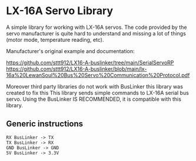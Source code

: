 # LX-16A Servo Library

A simple library for working with LX-16A servos. The code provided by the servo manufacturer is quite hard to understand and missing a lot of things (motor mode, temperature reading, etc).

Manufacturer's original example and documentation:

https://github.com/sttt912/LX16-A-buslinker/tree/main/SerialServoRP
https://github.com/sttt912/LX16-A-buslinker/blob/main/lx-16a%20LewanSoul%20Bus%20Servo%20Communication%20Protocol.pdf

Moreover third party libraries do not work with BusLinker this library was created to fix this This library sends simple commands to LX-16A serial bus servo. Using the BusLinker IS RECOMMENDED, it is compatible with this library.
## Generic instructions

```
RX BusLinker -> TX 
TX BusLinker -> RX
GND BusLinker -> GND
5V BusLinker -> 3.3V 
```